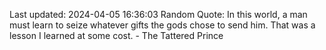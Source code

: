 Last updated: 2024-04-05 16:36:03
Random Quote: In this world, a man must learn to seize whatever gifts the gods chose to send him.  That was a lesson I learned at some cost.  -  The Tattered Prince